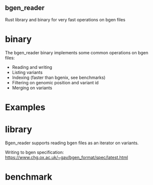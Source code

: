 ## bgen_reader

Rust library and binary for very fast operations on bgen files

binary
======

The bgen_reader binary implements some common operations on bgen files:

- Reading and writing
- Listing variants
- Indexing (faster than bgenix, see benchmarks)
- Filtering on genomic position and variant id
- Merging on variants

# Examples



library
=======

Bgen_reader supports reading bgen files as an iterator on variants.

Writing to
bgen specification: https://www.chg.ox.ac.uk/~gav/bgen_format/spec/latest.html


benchmark
=========
